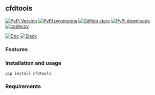 cfdtools
-----

[![PyPi Version](https://img.shields.io/pypi/v/cfdtools.svg?style=flat)](https://pypi.org/project/cfdtools)
[![PyPI pyversions](https://img.shields.io/pypi/pyversions/cfdtools.svg?style=flat)](https://pypi.org/pypi/cfdtools/)
[![GitHub stars](https://img.shields.io/github/stars/jgressier/cfdtools.svg?style=flat&logo=github&label=Stars&logoColor=white)](https://github.com/jgressier/cfdtools)
[![PyPi downloads](https://img.shields.io/pypi/dm/cfdtools.svg?style=flat)](https://pypistats.org/packages/cfdtools)
[![codecov](https://img.shields.io/codecov/c/github/jgressier/cfdtools.svg?style=flat)](https://codecov.io/gh/jgressier/cfdtools)

[![Doc](https://readthedocs.org/projects/cfdtools/badge/?version=latest)](https://readthedocs.org/projects/cfdtools/)
[![Slack](https://img.shields.io/static/v1?logo=slack&label=slack&message=contact&style=flat)](https://join.slack.com/t/isae-opendev/shared_invite/zt-obqywf6r-UUuHR4_hc5iTzyL5bFCwpw
)

### Features


### Installation and usage

    pip install cfdtools

### Requirements

